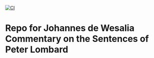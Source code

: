 [![CI](https://github.com/scta-texts/mnbzzz/actions/workflows/validation.yml/badge.svg?branch=master)](https://github.com/scta-texts/mnbzzz/actions/workflows/validation.yml)

# Repo for Johannes de Wesalia Commentary on the Sentences of Peter Lombard
